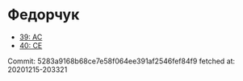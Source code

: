 # Федорчук
- [39: AC](39.md)
- [40: CE](40.md)

Commit: 5283a9168b68ce7e58f064ee391af2546fef84f9
 fetched at: 20201215-203321
